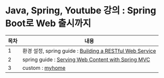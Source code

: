 # Java, Spring, Youtube 강의 : Spring Boot로 Web 출시까지
|목차|내용|
|---|---|
|1|환경 설정, spring guide : [Building a RESTful Web Service](01_Spring_Boot_to_Web/gs-rest-service)|
|2|spring guide : [Serving Web Content with Spring MVC](01_Spring_Boot_to_Web/gs-serving-web-content)|
|3|custom : [myhome](01_Spring_Boot_to_Web/myhome)|
